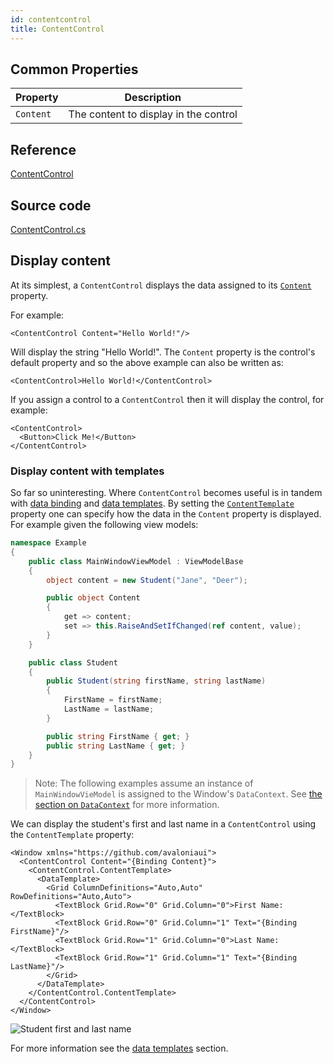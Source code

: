 ```yaml
---
id: contentcontrol
title: ContentControl
---
```


## Common Properties

| Property  | Description                           |
| --------- | ------------------------------------- |
| `Content` | The content to display in the control |

## Reference

[ContentControl](http://reference.avaloniaui.net/api/Avalonia.Controls/ContentControl/)

## Source code

[ContentControl.cs](https://github.com/AvaloniaUI/Avalonia/blob/master/src/Avalonia.Controls/ContentControl.cs)

## Display content

At its simplest, a `ContentControl` displays the data assigned to its [`Content`](http://reference.avaloniaui.net/api/Avalonia.Controls/ContentControl/4B02A756) property.

For example:

```markup
<ContentControl Content="Hello World!"/>
```

Will display the string "Hello World!". The `Content` property is the control's default property and so the above example can also be written as:

```markup
<ContentControl>Hello World!</ContentControl>
```

If you assign a control to a `ContentControl` then it will display the control, for example:

```markup
<ContentControl>
  <Button>Click Me!</Button>
</ContentControl>
```

### Display content with templates <a href="#display-content-with-templates" id="display-content-with-templates"></a>

So far so uninteresting. Where `ContentControl` becomes useful is in tandem with [data binding](https://docs.avaloniaui.net/docs/data-binding) and [data templates](https://docs.avaloniaui.net/docs/templates/data-templates). By setting the [`ContentTemplate`](http://reference.avaloniaui.net/api/Avalonia.Controls/ContentControl/) property one can specify how the data in the `Content` property is displayed. For example given the following view models:

```csharp
namespace Example
{
    public class MainWindowViewModel : ViewModelBase
    {
        object content = new Student("Jane", "Deer");

        public object Content
        {
            get => content;
            set => this.RaiseAndSetIfChanged(ref content, value);
        }
    }

    public class Student
    {
        public Student(string firstName, string lastName)
        {
            FirstName = firstName;
            LastName = lastName;
        }

        public string FirstName { get; }
        public string LastName { get; }
    }
}
```

> Note: The following examples assume an instance of `MainWindowVieModel` is assigned to the Window's `DataContext`. See [the section on `DataContext`](https://docs.avaloniaui.net/docs/data-binding/the-datacontext) for more information.

We can display the student's first and last name in a `ContentControl` using the `ContentTemplate` property:

```markup
<Window xmlns="https://github.com/avaloniaui">
  <ContentControl Content="{Binding Content}">
    <ContentControl.ContentTemplate>
      <DataTemplate>
        <Grid ColumnDefinitions="Auto,Auto" RowDefinitions="Auto,Auto">
          <TextBlock Grid.Row="0" Grid.Column="0">First Name:</TextBlock>
          <TextBlock Grid.Row="0" Grid.Column="1" Text="{Binding FirstName}"/>
          <TextBlock Grid.Row="1" Grid.Column="0">Last Name:</TextBlock>
          <TextBlock Grid.Row="1" Grid.Column="1" Text="{Binding LastName}"/>
        </Grid>
      </DataTemplate>
    </ContentControl.ContentTemplate>
  </ContentControl>
</Window>
```

  <div style={{textAlign: 'center'}}>
    <img src="/img/controls/contentcontrol/student-first-last-name (1) (1) (1) (1).png" alt="Student first and last name" />
  </div>


For more information see the [data templates](https://docs.avaloniaui.net/docs/templates/data-templates) section.